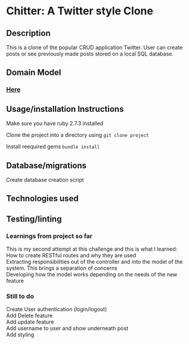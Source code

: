 # Chitter: A Twitter style Clone 

## Description

This is a clone of the popular CRUD application Twitter. User can create posts or see previously made posts stored on a local SQL database. 

## Domain Model

### [Here](https://drive.google.com/file/d/1F5j6tjuvF94mBVeEALjkHr5AhWK1iBaF/view?usp=sharing) <br> 

## Usage/installation Instructions 

Make sure you have ruby 2.7.3 installed

Clone the project into a directory using 
```git clone project```

Install reequired gems
```bundle install```

## Database/migrations 

Create database creation script 

## Technologies used 

## Testing/linting

### Learnings from project so far  

This is my second attempt at this challenge and this is what I learned: <br>
How to create RESTful routes and why they are used <br>
Extracting responsibilities out of the controller and into the model of the system. This brings a separation of concerns <br>
Developing how the model works depending on the needs of the new feature <br> 

### Still to do 
Create User authentication (login/logout) <br>
Add Delete feature <br>
Add update feature <br>
Add username to user and show underneath post<br>
Add styling <br>









